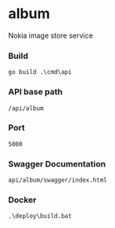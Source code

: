 # album
Nokia image store service

### Build
`go build .\cmd\api`

### API base path
`/api/album`

### Port
`5000`

### Swagger Documentation
`api/album/swagger/index.html`

### Docker 
`.\deploy\build.bat`
